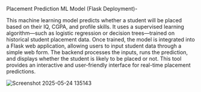 Placement Prediction ML Model (Flask Deployment)-

This machine learning model predicts whether a student will be placed based on their IQ, CGPA, and profile skills.
It uses a supervised learning algorithm—such as logistic regression or decision trees—trained on historical student placement data. 
Once trained, the model is integrated into a Flask web application, allowing users to input student data through a simple web form.
The backend processes the inputs, runs the prediction, and displays whether the student is likely to be placed or not. 
This tool provides an interactive and user-friendly interface for real-time placement predictions.


![Screenshot 2025-05-24 135143](https://github.com/user-attachments/assets/97537ff5-c59e-4303-bb06-88328b1e549c)









